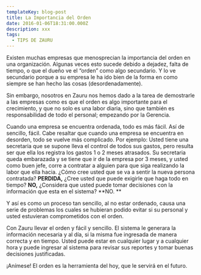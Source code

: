 ```yaml
---
templateKey: blog-post
title: La Importancia del Orden
date: 2016-01-06T18:31:00.000Z
description: xxx
tags:
  - TIPS DE ZAURU
---
```

Existen muchas empresas que menosprecian la importancia del orden en una organización. Algunas veces esto sucede debido a dejadez, falta de tiempo, o que el dueño ve el “orden” como algo secundario. Y lo ve secundario porque a su empresa le ha ido bien de la forma en como siempre se han hecho las cosas (desordenadamente).



Sin embargo, nosotros en Zauru nos hemos dado a la tarea de demostrarle a las empresas como es que el orden es algo importante para el crecimiento, y que no solo es una labor diaria, sino que también es responsabilidad de todo el personal; empezando por la Gerencia.



Cuando una empresa se encuentra ordenada, todo es más fácil. Así de sencillo, fácil. Cabe resaltar que cuando una empresa se encuentra en desorden, todo se vuelve más complicado. Por ejemplo: Usted tiene una secretaria que se supone lleva el control de todos sus gastos, pero resulta ser que ella los registra los gastos 1 o 2 meses atrasados. Su secretaria queda embarazada y se tiene que ir de la empresa por 3 meses, y usted como buen jefe, corre a contratar a alguien para que siga realizando la labor que ella hacia. ¿Cómo cree usted que se va a sentir la nueva persona contratada? **PERDIDA,** ¿Cree usted que puede exigirle que haga todo en tiempo? **NO,** ¿Considera que usted puede tomar decisiones con la información que esta en el sistema? **NO.**



Y así es como un proceso tan sencillo, al no estar ordenado, causa una serie de problemas los cuales se hubieran podido evitar si su personal y usted estuvieran comprometidos con el orden.



Con Zauru llevar el orden y fácil y sencillo. El sistema le generara la información necesaria y al día, si la misma fue ingresada de manera correcta y en tiempo. Usted puede estar en cualquier lugar y a cualquier hora y puede ingresar al sistema para revisar sus reportes y tomar buenas decisiones justificadas.



¡Anímese! El orden es la herramienta del hoy, que le servirá en el futuro.
